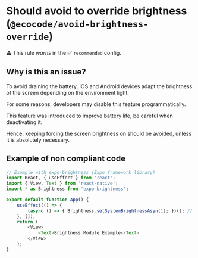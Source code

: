 # Should avoid to override brightness (`@ecocode/avoid-brightness-override`)

⚠️ This rule _warns_ in the ✅ `recommended` config.

<!-- end auto-generated rule header -->

## Why is this an issue?

To avoid draining the battery, IOS and Android devices adapt the brightness of the screen depending on the environment light.

For some reasons, developers may disable this feature programmatically.

This feature was introduced to improve battery life, be careful when deactivating it.

Hence, keeping forcing the screen brightness on should be avoided, unless it is absolutely necessary. 


## Example of non compliant code

```js
// Example with expo-brightness (Expo framework library)
import React, { useEffect } from 'react';
import { View, Text } from 'react-native';
import * as Brightness from 'expo-brightness';

export default function App() {
    useEffect(() => {
        (async () => { Brightness.setSystemBrightnessAsyn(1); })(); // Brightness is forced here
    }, []);
    return (
        <View>
            <Text>Brightness Module Example</Text>
        </View>
    );
}
```
